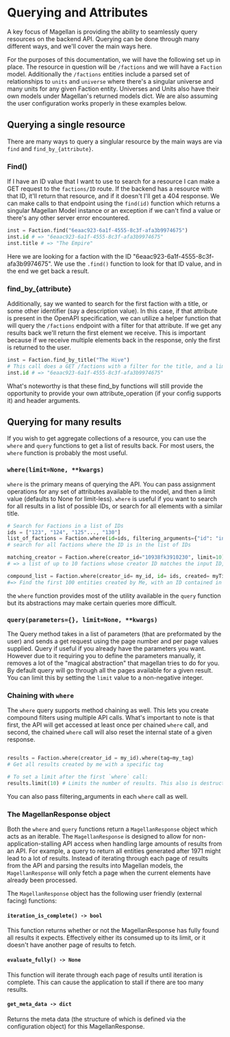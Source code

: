 # Querying and Attributes

A key focus of Magellan is providing the ability to seamlessly query resources on the backend API. Querying can be done through many different ways, and we'll cover the main ways here.

For the purposes of this documentation, we will have the following set up in place. The resource in question will be `/factions` and we will have a `Faction` model. Additionally the `/factions` entities include a parsed set of relationships to `units` and `universe` where there's a singular universe and many units for any given Faction entity. Universes and Units also have their own models under Magellan's returned models dict. We are also assuming the user configuration works properly in these examples below.


## Querying a single resource

There are many ways to query a singlular resource by the main ways are via `find` and `find_by_{attribute}`.

### Find()

If I have an ID value that I want to use to search for a resource I can make a GET request to the `factions/ID` route. If the backend has a resource with that ID, it'll return that resource, and if it doesn't I'll get a 404 response. We can make calls to that endpoint using the `find(id)` function which returns a singular Magellan Model instance or an exception if we can't find a value or there's any other server error encountered.

```python
inst = Faction.find("6eaac923-6a1f-4555-8c3f-afa3b9974675")
inst.id # => "6eaac923-6a1f-4555-8c3f-afa3b9974675"
inst.title # => "The Empire"
```

Here we are looking for a faction with the ID "6eaac923-6a1f-4555-8c3f-afa3b9974675". We use the `.find()` function to look for that ID value, and in the end we get back a result.

### find_by_{attribute}

Additionally, say we wanted to search for the first faction with a title, or some other identifier (say a description value). In this case, if that attribute is present in the OpenAPI specification, we can utilize a helper function that will query the `/factions` endpoint with a filter for that attribute. If we get any results back we'll return the first element we receive. This is important because if we receive multiple elements back in the response, only the first is returned to the user.

```python
inst = Faction.find_by_title("The Hive")
# This call does a GET /factions with a filter for the title, and a limit of 1
inst.id # => "6eaac923-6a1f-4555-8c3f-afa3b9974675"
```

What's noteworthy is that these find_by functions will still provide the opportunity to provide your own attribute_operation (if your config supports it) and header arguments.

## Querying for many results

If you wish to get aggregate collections of a resource, you can use the `where` and `query` functions to get a list of results back. For most users, the `where` function is probably the most useful.

### `where(limit=None, **kwargs)`

`where` is the primary means of querying the API. You can pass assignment operations for any set of attributes available to the model, and then a limit value (defaults to None for limit-less). `where` is useful if you want to search for all results in a list of possible IDs, or search for all elements with a similar title.

```python
# Search for Factions in a list of IDs
ids = ["123", "124", "125"..., "130"]
list_of_factions = Faction.where(id=ids, filtering_arguments={"id": "in"}) 
# search for all factions where the ID is in the list of IDs

matching_creator = Faction.where(creator_id="10938fk3910230", limit=10) 
# => a list of up to 10 factions whose creator ID matches the input ID, remove the limit argument to find all factions

compound_list = Faction.where(creator_id= my_id, id= ids, created= myTimestamp, filtering_arguments={"id": "in", "created": "geq"}, limit=100) 
#=> Find the first 100 entities created by Me, with an ID contained in the ids list, and created after or at a point in time past myTimestamp
```

the `where` function provides most of the utility available in the `query` function but its abstractions may make certain queries more difficult.

### `query(parameters={}, limit=None, **kwargs)`

The Query method takes in a list of parameters (that are preformated by the user) and sends a get request using the page number and per page values supplied. Query if useful if you already have the parameters you want. However due to it requiring you to define the parameters manually, it removes a lot of the "magical abstraction" that magellan tries to do for you. By default query will go through all the pages available for a given result. You can limit this by setting the `limit` value to a non-negative integer.

### Chaining with `where`

The `where` query supports method chaining as well. This lets you create compound filters using multiple API calls. What's important to note is that first, the API will get accessed at least once per chained `where` call, and second, the chained `where` call will also reset the internal state of a given response.

```python

results = Faction.where(creator_id = my_id).where(tag=my_tag)
# Get all results created by me with a specific tag

# To set a limit after the first `where` call: 
results.limit(10) # Limits the number of results. This also is destructive to the internal state
```

You can also pass filtering_arguments in each `where` call as well.

### The MagellanResponse object

Both the `where` and `query` functions return a `MagellanResponse` object which acts as an iterable. The `MagellanResponse` is designed to allow for non-application-stalling API access when handling large amounts of results from an API. For example, a query to return all entities generated after 1971 might lead to a lot of results. Instead of iterating through each page of results from the API and parsing the results into Magellan models, the `MagellanResponse` will only fetch a page when the current elements have already been processed.

The `MagellanResponse` object has the following user friendly (external facing) functions:

#### `iteration_is_complete() -> bool`

This function returns whether or not the MagellanResponse has fully found all results it expects. Effectively either its consumed up to its limit, or it doesn't have another page of results to fetch.

#### `evaluate_fully() -> None`

This function will iterate through each page of results until iteration is complete. This can cause the application to stall if there are too many results.

#### `get_meta_data -> dict`

Returns the meta data (the structure of which is defined via the configuration object) for this MagellanResponse.
